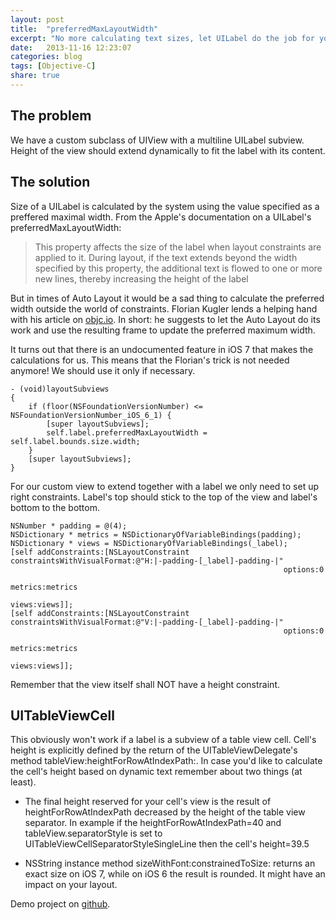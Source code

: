 ```yaml
---
layout: post
title:  "preferredMaxLayoutWidth"
excerpt: "No more calculating text sizes, let UILabel do the job for you"
date:   2013-11-16 12:23:07
categories: blog
tags: [Objective-C]
share: true
---
```


## The problem

We have a custom subclass of UIView with a multiline UILabel subview. Height of the view should extend dynamically to fit the label with its content. 

## The solution 

Size of a UILabel is calculated by the system using the value specified as a preffered maximal width. From the Apple's documentation on a UILabel's preferredMaxLayoutWidth:

> This property affects the size of the label when layout constraints are applied to it. During layout, if the text extends beyond the width specified by this property, the additional text is flowed to one or more new lines, thereby increasing the height of the label

But in times of Auto Layout it would be a sad thing to calculate the preferred width outside the world of constraints. Florian Kugler lends a helping hand with his article on [objc.io][objc_issue]. In short: he suggests to let the Auto Layout do its work and use the resulting frame to update the preferred maximum width.  

It turns out that there is an undocumented feature in iOS 7 that makes the calculations for us. This means that the Florian's trick is not needed anymore! We should use it only if necessary.
   
``` objc
- (void)layoutSubviews
{
    if (floor(NSFoundationVersionNumber) <= NSFoundationVersionNumber_iOS_6_1) {
        [super layoutSubviews];
        self.label.preferredMaxLayoutWidth = self.label.bounds.size.width;
    }
    [super layoutSubviews];
}
```

For our custom view to extend together with a label we only need to set up right constraints. Label's top should stick to the top of the view and label's bottom to the bottom.

``` objc
NSNumber * padding = @(4);
NSDictionary * metrics = NSDictionaryOfVariableBindings(padding);
NSDictionary * views = NSDictionaryOfVariableBindings(_label);
[self addConstraints:[NSLayoutConstraint constraintsWithVisualFormat:@"H:|-padding-[_label]-padding-|"
                                                             options:0
                                                             metrics:metrics
                                                               views:views]];
[self addConstraints:[NSLayoutConstraint constraintsWithVisualFormat:@"V:|-padding-[_label]-padding-|"
                                                             options:0
                                                             metrics:metrics
                                                               views:views]];
``` 
Remember that the view itself shall NOT have a height constraint.

## UITableViewCell
This obviously won't work if a label is a subview of a table view cell. Cell's height is explicitly defined by the return of the UITableViewDelegate's method tableView:heightForRowAtIndexPath:. In case you'd like to calculate the cell's height based on dynamic text remember about two things (at least).  

* The final height reserved for your cell's view is the result of heightForRowAtIndexPath decreased by the height of the table view separator. In example if the heightForRowAtIndexPath=40 and tableView.separatorStyle is set to UITableViewCellSeparatorStyleSingleLine then the cell's height=39.5 

* NSString instance method sizeWithFont:constrainedToSize: returns an exact size on iOS 7, while on iOS 6 the result is rounded. It might have an impact on your layout. 

Demo project on [github][demo_project].

[objc_issue]: http://www.objc.io/issue-3/advanced-auto-layout-toolbox.html
[demo_project]: https://github.com/danielgarbien/PreferredMaxLayoutWidthDemo

